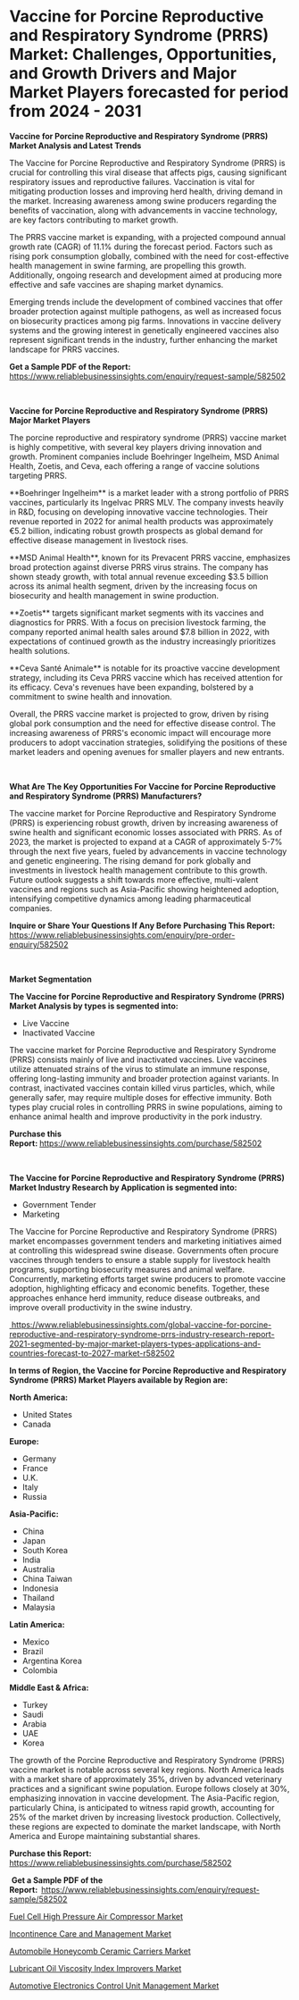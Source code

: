 <p><h1>Vaccine for Porcine Reproductive and Respiratory Syndrome (PRRS) Market: Challenges, Opportunities, and Growth Drivers and Major Market Players forecasted for period from 2024 - 2031</h1></p><p><strong>Vaccine for Porcine Reproductive and Respiratory Syndrome (PRRS) Market Analysis and Latest Trends</strong></p>
<p><p>The Vaccine for Porcine Reproductive and Respiratory Syndrome (PRRS) is crucial for controlling this viral disease that affects pigs, causing significant respiratory issues and reproductive failures. Vaccination is vital for mitigating production losses and improving herd health, driving demand in the market. Increasing awareness among swine producers regarding the benefits of vaccination, along with advancements in vaccine technology, are key factors contributing to market growth.</p><p>The PRRS vaccine market is expanding, with a projected compound annual growth rate (CAGR) of 11.1% during the forecast period. Factors such as rising pork consumption globally, combined with the need for cost-effective health management in swine farming, are propelling this growth. Additionally, ongoing research and development aimed at producing more effective and safe vaccines are shaping market dynamics.</p><p>Emerging trends include the development of combined vaccines that offer broader protection against multiple pathogens, as well as increased focus on biosecurity practices among pig farms. Innovations in vaccine delivery systems and the growing interest in genetically engineered vaccines also represent significant trends in the industry, further enhancing the market landscape for PRRS vaccines.</p></p>
<p><strong>Get a Sample PDF of the Report:&nbsp;</strong> <a href="https://www.reliablebusinessinsights.com/enquiry/request-sample/582502?utm_campaign=96&utm_medium=2&utm_source=Github&utm_content=ia&utm_term=08122024&utm_id=vaccine-for-porcine-reproductive-and-respiratory-syndrome-prrs">https://www.reliablebusinessinsights.com/enquiry/request-sample/582502</a></p>
<p>&nbsp;</p>
<p><strong>Vaccine for Porcine Reproductive and Respiratory Syndrome (PRRS) Major Market Players</strong></p>
<p><p>The porcine reproductive and respiratory syndrome (PRRS) vaccine market is highly competitive, with several key players driving innovation and growth. Prominent companies include Boehringer Ingelheim, MSD Animal Health, Zoetis, and Ceva, each offering a range of vaccine solutions targeting PRRS.</p><p>**Boehringer Ingelheim** is a market leader with a strong portfolio of PRRS vaccines, particularly its Ingelvac PRRS MLV. The company invests heavily in R&D, focusing on developing innovative vaccine technologies. Their revenue reported in 2022 for animal health products was approximately €5.2 billion, indicating robust growth prospects as global demand for effective disease management in livestock rises.</p><p>**MSD Animal Health**, known for its Prevacent PRRS vaccine, emphasizes broad protection against diverse PRRS virus strains. The company has shown steady growth, with total annual revenue exceeding $3.5 billion across its animal health segment, driven by the increasing focus on biosecurity and health management in swine production.</p><p>**Zoetis** targets significant market segments with its vaccines and diagnostics for PRRS. With a focus on precision livestock farming, the company reported animal health sales around $7.8 billion in 2022, with expectations of continued growth as the industry increasingly prioritizes health solutions.</p><p>**Ceva Santé Animale** is notable for its proactive vaccine development strategy, including its Ceva PRRS vaccine which has received attention for its efficacy. Ceva's revenues have been expanding, bolstered by a commitment to swine health and innovation.</p><p>Overall, the PRRS vaccine market is projected to grow, driven by rising global pork consumption and the need for effective disease control. The increasing awareness of PRRS's economic impact will encourage more producers to adopt vaccination strategies, solidifying the positions of these market leaders and opening avenues for smaller players and new entrants.</p></p>
<p>&nbsp;</p>
<p><strong>What Are The Key Opportunities For Vaccine for Porcine Reproductive and Respiratory Syndrome (PRRS) Manufacturers?</strong></p>
<p><p>The vaccine market for Porcine Reproductive and Respiratory Syndrome (PRRS) is experiencing robust growth, driven by increasing awareness of swine health and significant economic losses associated with PRRS. As of 2023, the market is projected to expand at a CAGR of approximately 5-7% through the next five years, fueled by advancements in vaccine technology and genetic engineering. The rising demand for pork globally and investments in livestock health management contribute to this growth. Future outlook suggests a shift towards more effective, multi-valent vaccines and regions such as Asia-Pacific showing heightened adoption, intensifying competitive dynamics among leading pharmaceutical companies.</p></p>
<p><strong>Inquire or Share Your Questions If Any Before Purchasing This Report:</strong> <a href="https://www.reliablebusinessinsights.com/enquiry/pre-order-enquiry/582502?utm_campaign=96&utm_medium=2&utm_source=Github&utm_content=ia&utm_term=08122024&utm_id=vaccine-for-porcine-reproductive-and-respiratory-syndrome-prrs">https://www.reliablebusinessinsights.com/enquiry/pre-order-enquiry/582502</a></p>
<p>&nbsp;</p>
<p><strong>Market Segmentation</strong></p>
<p><strong>The Vaccine for Porcine Reproductive and Respiratory Syndrome (PRRS) Market Analysis by types is segmented into:</strong></p>
<p><ul><li>Live Vaccine</li><li>Inactivated Vaccine</li></ul></p>
<p><p>The vaccine market for Porcine Reproductive and Respiratory Syndrome (PRRS) consists mainly of live and inactivated vaccines. Live vaccines utilize attenuated strains of the virus to stimulate an immune response, offering long-lasting immunity and broader protection against variants. In contrast, inactivated vaccines contain killed virus particles, which, while generally safer, may require multiple doses for effective immunity. Both types play crucial roles in controlling PRRS in swine populations, aiming to enhance animal health and improve productivity in the pork industry.</p></p>
<p><strong>Purchase this Report:&nbsp;</strong><a href="https://www.reliablebusinessinsights.com/purchase/582502?utm_campaign=96&utm_medium=2&utm_source=Github&utm_content=ia&utm_term=08122024&utm_id=vaccine-for-porcine-reproductive-and-respiratory-syndrome-prrs">https://www.reliablebusinessinsights.com/purchase/582502</a></p>
<p>&nbsp;</p>
<p><strong>The Vaccine for Porcine Reproductive and Respiratory Syndrome (PRRS) Market Industry Research by Application is segmented into:</strong></p>
<p><ul><li>Government Tender</li><li>Marketing</li></ul></p>
<p><p>The Vaccine for Porcine Reproductive and Respiratory Syndrome (PRRS) market encompasses government tenders and marketing initiatives aimed at controlling this widespread swine disease. Governments often procure vaccines through tenders to ensure a stable supply for livestock health programs, supporting biosecurity measures and animal welfare. Concurrently, marketing efforts target swine producers to promote vaccine adoption, highlighting efficacy and economic benefits. Together, these approaches enhance herd immunity, reduce disease outbreaks, and improve overall productivity in the swine industry.</p></p>
<p><a href="https://www.reliablebusinessinsights.com/global-vaccine-for-porcine-reproductive-and-respiratory-syndrome-prrs-industry-research-report-2021-segmented-by-major-market-players-types-applications-and-countries-forecast-to-2027-market-r582502?utm_campaign=96&utm_medium=2&utm_source=Github&utm_content=ia&utm_term=08122024&utm_id=vaccine-for-porcine-reproductive-and-respiratory-syndrome-prrs">&nbsp;https://www.reliablebusinessinsights.com/global-vaccine-for-porcine-reproductive-and-respiratory-syndrome-prrs-industry-research-report-2021-segmented-by-major-market-players-types-applications-and-countries-forecast-to-2027-market-r582502</a></p>
<p><strong>In terms of Region, the Vaccine for Porcine Reproductive and Respiratory Syndrome (PRRS) Market Players available by Region are:</strong></p>
<p>
    <p> <strong> North America: </strong>
        <ul>
            <li>United States</li>
            <li>Canada</li>
        </ul>
        </p> 
    <p> <strong> Europe: </strong>
        <ul>
            <li>Germany</li>
            <li>France</li>
            <li>U.K.</li>
            <li>Italy</li>
            <li>Russia</li>
        </ul>
        </p> 
    <p> <strong> Asia-Pacific: </strong>
        <ul>
            <li>China</li>
            <li>Japan</li>
            <li>South Korea</li>
            <li>India</li>
            <li>Australia</li>
            <li>China Taiwan</li>
            <li>Indonesia</li>
            <li>Thailand</li>
            <li>Malaysia</li>
        </ul>
        </p> 
    <p> <strong> Latin America: </strong>
        <ul>
            <li>Mexico</li>
            <li>Brazil</li>
            <li>Argentina Korea</li>
            <li>Colombia</li>
        </ul>
        </p> 
    <p> <strong> Middle East & Africa: </strong>
        <ul>
            <li>Turkey</li>
            <li>Saudi</li>
            <li>Arabia</li>
            <li>UAE</li>
            <li>Korea</li>
        </ul>
    </p>
    </p>
<p><p>The growth of the Porcine Reproductive and Respiratory Syndrome (PRRS) vaccine market is notable across several key regions. North America leads with a market share of approximately 35%, driven by advanced veterinary practices and a significant swine population. Europe follows closely at 30%, emphasizing innovation in vaccine development. The Asia-Pacific region, particularly China, is anticipated to witness rapid growth, accounting for 25% of the market driven by increasing livestock production. Collectively, these regions are expected to dominate the market landscape, with North America and Europe maintaining substantial shares.</p></p>
<p><strong>Purchase this Report: </strong><a href="https://www.reliablebusinessinsights.com/purchase/582502?utm_campaign=96&utm_medium=2&utm_source=Github&utm_content=ia&utm_term=08122024&utm_id=vaccine-for-porcine-reproductive-and-respiratory-syndrome-prrs">https://www.reliablebusinessinsights.com/purchase/582502</a></p>
<p>&nbsp;<strong>Get a Sample PDF of the Report:&nbsp;&nbsp;</strong><a href="https://www.reliablebusinessinsights.com/enquiry/request-sample/582502?utm_campaign=96&utm_medium=2&utm_source=Github&utm_content=ia&utm_term=08122024&utm_id=vaccine-for-porcine-reproductive-and-respiratory-syndrome-prrs">https://www.reliablebusinessinsights.com/enquiry/request-sample/582502</a></p>
<p><strong></strong></p>
<p><p><a href="https://www.linkedin.com/pulse/market-study-fuel-cell-high-pressure-air-compressor-size-p4f0e?utm_campaign=96&utm_medium=2&utm_source=Github&utm_content=ia&utm_term=08122024&utm_id=vaccine-for-porcine-reproductive-and-respiratory-syndrome-prrs">Fuel Cell High Pressure Air Compressor Market</a></p><p><a href="https://www.linkedin.com/pulse/current-future-growth-potential-incontinence-care-management-gr7tc?utm_campaign=96&utm_medium=2&utm_source=Github&utm_content=ia&utm_term=08122024&utm_id=vaccine-for-porcine-reproductive-and-respiratory-syndrome-prrs">Incontinence Care and Management Market</a></p><p><a href="https://www.linkedin.com/pulse/futur-trend-quest-sl8ue?utm_campaign=96&utm_medium=2&utm_source=Github&utm_content=ia&utm_term=08122024&utm_id=vaccine-for-porcine-reproductive-and-respiratory-syndrome-prrs">Automobile Honeycomb Ceramic Carriers Market</a></p><p><a href="https://www.linkedin.com/pulse/projecting-growth-trajectory-lubricant-oil-viscosity-index-wbb0f?utm_campaign=96&utm_medium=2&utm_source=Github&utm_content=ia&utm_term=08122024&utm_id=vaccine-for-porcine-reproductive-and-respiratory-syndrome-prrs">Lubricant Oil Viscosity Index Improvers Market</a></p><p><a href="https://www.linkedin.com/pulse/futur-trend-quest-sl8ue?utm_campaign=96&utm_medium=2&utm_source=Github&utm_content=ia&utm_term=08122024&utm_id=vaccine-for-porcine-reproductive-and-respiratory-syndrome-prrs">Automotive Electronics Control Unit Management Market</a></p></p>